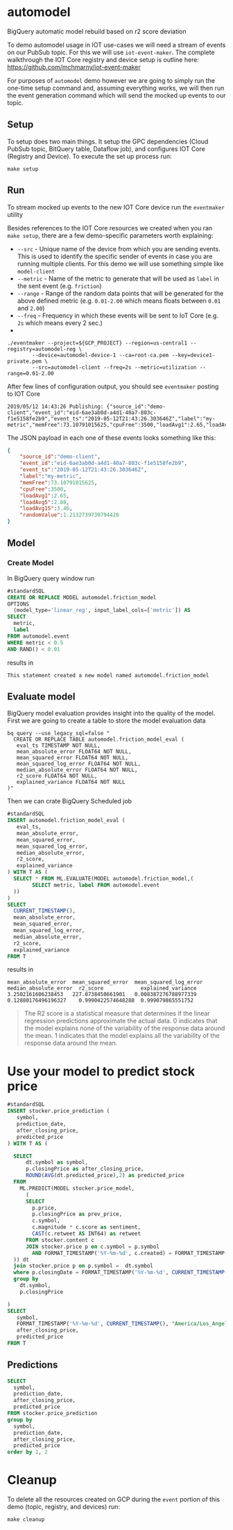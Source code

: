 # automodel

BigQuery automatic model rebuild based on r2 score deviation


To demo automodel usage in IOT use-cases we will need a stream of events on our PubSub topic. For this we will use `iot-event-maker`. The complete walkthrough the IOT Core registry and device setup is outline here: https://github.com/mchmarny/iot-event-maker

For purposes of `automodel` demo however we are going to simply run the one-time setup command and, assuming everything works, we will then run the event generation command which will send the mocked up events to our topic.

## Setup

To setup does two main things. It setup the GPC dependencies (Cloud PubSub topic, BitQuery table, Dataflow job), and configures IOT Core (Registry and Device). To execute the set up process run:

```shell
make setup
```



## Run

To stream mocked up events to the new IOT Core device run the `eventmaker` utility

Besides references to the IOT Core resources we created when you ran `make setup`, there are a few demo-specific parameters worth explaining:

* `--src` - Unique name of the device from which you are sending events. This is used to identify the specific sender of events in case you are running multiple clients. For this demo we will use something simple like `model-client`
* `--metric` - Name of the metric to generate that will be used as `label` in the sent event (e.g. `friction`)
* `--range` - Range of the random data points that will be generated for the above defined metric (e.g. `0.01-2.00` which means floats between `0.01` and `2.00`)
* `--freq` - Frequency in which these events will be sent to IoT Core (e.g. `2s` which means every 2 sec.)
*

```shell
./eventmaker --project=${GCP_PROJECT} --region=us-central1 --registry=automodel-reg \
		--device=automodel-device-1 --ca=root-ca.pem --key=device1-private.pem \
		--src=automodel-client --freq=2s --metric=utilization --range=0.01-2.00
```

After few lines of configuration output, you should see `eventmaker` posting to IOT Core

```shell
2019/05/12 14:43:26 Publishing: {"source_id":"demo-client","event_id":"eid-6ae3ab0d-a4d1-40a7-803c-f1e5158fe2b9","event_ts":"2019-05-12T21:43:26.303646Z","label":"my-metric","memFree":73.10791015625,"cpuFree":3500,"loadAvg1":2.65,"loadAvg5":2.88,"loadAvg15":3.46,"randomValue":1.2132739730794428}
```

The JSON payload in each one of these events looks something like this:

```json
{
    "source_id":"demo-client",
    "event_id":"eid-6ae3ab0d-a4d1-40a7-803c-f1e5158fe2b9",
    "event_ts":"2019-05-12T21:43:26.303646Z",
    "label":"my-metric",
    "memFree":73.10791015625,
    "cpuFree":3500,
    "loadAvg1":2.65,
    "loadAvg5":2.88,
    "loadAvg15":3.46,
    "randomValue":1.2132739730794428
}
```



## Model

### Create Model

In BigQuery query window run

```sql
#standardSQL
CREATE OR REPLACE MODEL automodel.friction_model
OPTIONS
  (model_type='linear_reg', input_label_cols=['metric']) AS
SELECT
  metric,
  label
FROM automodel.event
WHERE metric < 0.5
AND RAND() < 0.01
```

results in

```shell
This statement created a new model named automodel.friction_model
```


## Evaluate model

BigQuery model evaluation provides insight into the quality of the model. First we are going to create a table to store the model evaluation data

```shell
bq query --use_legacy_sql=false "
  CREATE OR REPLACE TABLE automodel.friction_model_eval (
   eval_ts TIMESTAMP NOT NULL,
   mean_absolute_error FLOAT64 NOT NULL,
   mean_squared_error FLOAT64 NOT NULL,
   mean_squared_log_error FLOAT64 NOT NULL,
   median_absolute_error FLOAT64 NOT NULL,
   r2_score FLOAT64 NOT NULL,
   explained_variance FLOAT64 NOT NULL
)"
```

Then we can crate BigQuery Scheduled job


```sql
#standardSQL
INSERT automodel.friction_model_eval (
   eval_ts,
   mean_absolute_error,
   mean_squared_error,
   mean_squared_log_error,
   median_absolute_error,
   r2_score,
   explained_variance
) WITH T AS (
  SELECT * FROM ML.EVALUATE(MODEL automodel.friction_model,(
        SELECT metric, label FROM automodel.event
  ))
)
SELECT
  CURRENT_TIMESTAMP(),
  mean_absolute_error,
  mean_squared_error,
  mean_squared_log_error,
  median_absolute_error,
  r2_score,
  explained_variance
FROM T
```

results in

```shell
mean_absolute_error	 mean_squared_error	 mean_squared_log_error	 median_absolute_error	r2_score            explained_variance
3.2502161606238453   227.0738450661901   0.008387276788977339    0.12880176496196327    0.9990422574648288  0.999079865551752
```

> The R2 score is a statistical measure that determines if the linear regression predictions approximate the actual data. 0 indicates that the model explains none of the variability of the response data around the mean. 1 indicates that the model explains all the variability of the response data around the mean.

# Use your model to predict stock price

```sql
#standardSQL
INSERT stocker.price_prediction (
   symbol,
   prediction_date,
   after_closing_price,
   predicted_price
) WITH T AS (

  SELECT
      dt.symbol as symbol,
      p.closingPrice as after_closing_price,
      ROUND(AVG(dt.predicted_price),2) as predicted_price
  FROM
    ML.PREDICT(MODEL stocker.price_model,
      (
      SELECT
        p.price,
        p.closingPrice as prev_price,
        c.symbol,
        c.magnitude * c.score as sentiment,
        CAST(c.retweet AS INT64) as retweet
      FROM stocker.content c
      JOIN stocker.price p on c.symbol = p.symbol
        AND FORMAT_TIMESTAMP('%Y-%m-%d', c.created) = FORMAT_TIMESTAMP('%Y-%m-%d', p.quotedAt)
  )) dt
  join stocker.price p on p.symbol =  dt.symbol
  where p.closingDate = FORMAT_TIMESTAMP('%Y-%m-%d', CURRENT_TIMESTAMP(), "America/Los_Angeles")
  group by
    dt.symbol,
    p.closingPrice

)
SELECT
   symbol,
   FORMAT_TIMESTAMP('%Y-%m-%d', CURRENT_TIMESTAMP(), "America/Los_Angeles"),
   after_closing_price,
   predicted_price
FROM T
```

## Predictions

```sql
SELECT
  symbol,
  prediction_date,
  after_closing_price,
  predicted_price
FROM stocker.price_prediction
group by
  symbol,
  prediction_date,
  after_closing_price,
  predicted_price
order by 1, 2
```

# Cleanup

To delete all the resources created on GCP during the `event` portion of this demo (topic, registry, and devices) run:

```shell
make cleanup
```